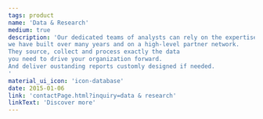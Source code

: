 ```yaml
---
tags: product
name: 'Data & Research'
medium: true
description: 'Our dedicated teams of analysts can rely on the expertise 
we have built over many years and on a high-level partner network. 
They source, collect and process exactly the data 
you need to drive your organization forward. 
And deliver oustanding reports customly designed if needed.
'
material_ui_icon: 'icon-database'
date: 2015-01-06
link: 'contactPage.html?inquiry=data & research'
linkText: 'Discover more'
---
```

